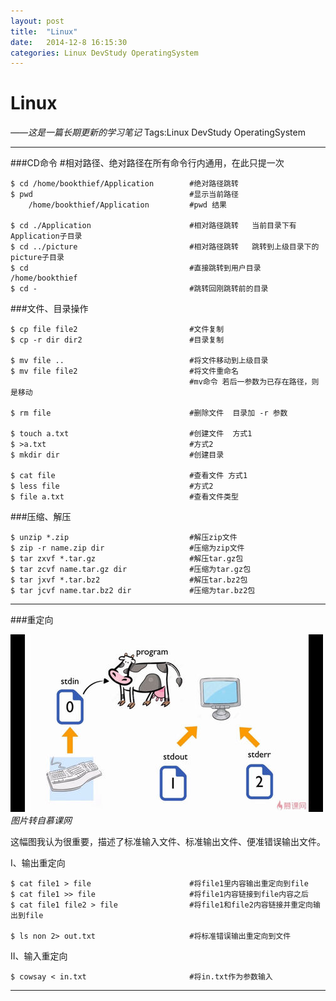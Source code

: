 ```yaml
---
layout: post
title:  "Linux"
date:   2014-12-8 16:15:30
categories: Linux DevStudy OperatingSystem
---
```

# Linux
_——这是一篇长期更新的学习笔记_
Tags:Linux DevStudy OperatingSystem

---

###CD命令
    #相对路径、绝对路径在所有命令行内通用，在此只提一次

    $ cd /home/bookthief/Application        #绝对路径跳转
    $ pwd                                   #显示当前路径
        /home/bookthief/Application         #pwd 结果

    $ cd ./Application                      #相对路径跳转   当前目录下有Application子目录
    $ cd ../picture                         #相对路径跳转   跳转到上级目录下的picture子目录
    $ cd                                    #直接跳转到用户目录 /home/bookthief
    $ cd -                                  #跳转回刚跳转前的目录

###文件、目录操作

    $ cp file file2                         #文件复制
    $ cp -r dir dir2                        #目录复制

    $ mv file ..                            #将文件移动到上级目录
    $ mv file file2                         #将文件重命名
                                            #mv命令 若后一参数为已存在路径，则是移动

    $ rm file                               #删除文件  目录加 -r 参数

    $ touch a.txt                           #创建文件  方式1
    $ >a.txt                                #方式2
    $ mkdir dir                             #创建目录

    $ cat file                              #查看文件 方式1
    $ less file                             #方式2
    $ file a.txt                            #查看文件类型

###压缩、解压

    $ unzip *.zip                           #解压zip文件
    $ zip -r name.zip dir                   #压缩为zip文件
    $ tar zxvf *.tar.gz                     #解压tar.gz包
    $ tar zcvf name.tar.gz dir              #压缩为tar.gz包
    $ tar jxvf *.tar.bz2                    #解压tar.bz2包
    $ tar jcvf name.tar.bz2 dir             #压缩为tar.bz2包



----------


###重定向

![重定向](https://raw.githubusercontent.com/BookThief-D/pictures/master/Linux/Redirect.jpg)
*图片转自慕课网*

这幅图我认为很重要，描述了标准输入文件、标准输出文件、便准错误输出文件。

I、输出重定向

    $ cat file1 > file                      #将file1里内容输出重定向到file
    $ cat file1 >> file                     #将file1内容链接到file内容之后
    $ cat file1 file2 > file                #将file1和file2内容链接并重定向输出到file

    $ ls non 2> out.txt                     #将标准错误输出重定向到文件

II、输入重定向

    $ cowsay < in.txt                       #将in.txt作为参数输入


----------
